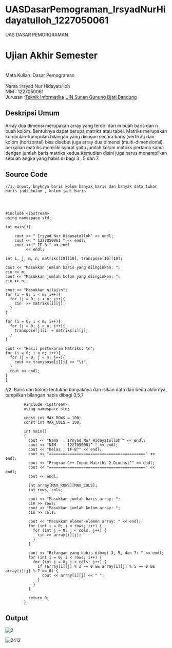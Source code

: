 # UASDasarPemograman_IrsyadNurHidayatulloh_1227050061
UAS DASAR PEMORGRAMAN

# Ujian Akhir Semester 
<br>Mata Kuliah 	:Dasar Pemograman     
<br> Nama		:Irsyad Nur Hidayatulloh
<br>NIM		:	1227050061
<br>Jurusan		:[Teknik Informatika](http://if.uinsgd.ac.id/) [UIN Sunan Gunung Djati Bandung](https://uinsgd.ac.id/) 

## Deskripsi Umum
Array dua dimensi merupakan array yang terdiri dari m buah baris dan n buah kolom. Bentuknya dapat berupa matriks atau tabel.
Matriks merupakan kumpulan-kumpulan bilangan yang disusun secara baris (vertikal) dan kolom (horizontal) bisa disebut juga array dua dimensi (multi-dimensional). perkalian matriks memiliki syarat yaitu jumlah kolom matriks pertama sama dengan jumlah baris matriks kedua.Kemudian disini juga harus menampilkan sebuah angka yang habis di bagi 3 , 5 dan 7.

## Source Code

    //1. Input, bnyknya baris kolom banyak baris dan banyak data tukar baris jadi kolom , kolom jadi baris
                      



    #include <iostream>
    using namespace std;

    int main(){

        cout << " Irsyad Nur Hidayatulloh" << endl;
        cout << " 1227050061 " << endl;
        cout << " IF-B " << endl
             << endl;

    int i, j, m, n, matriks[10][10], transpose[10][10];

    cout << "Masukkan jumlah baris yang diinginkan: ";
    cin >> m;
    cout << "Masukkan jumlah kolom yang diinginkan: ";
    cin >> n;

    cout << "Masukkan nilai\n";
    for (i = 0; i < m; i++){
      for (j = 0; j < n; j++){
        cin  >> matriks[i][j];
      }
    }

    for (i = 0; i < m; i++){
      for (j = 0; j < n; j++){
        transpose[j][i] = matriks[i][j];
      }
    }

    cout << "Hasil pertukaran Matriks: \n";
    for (i = 0; i < n; i++){
      for (j = 0; j < m; j++){
        cout << transpose[i][j] << "\t";
      }
      cout << endl;
    } 
    }

   
   //2. Baris dan kolom tentukan banyaknya dan isikan data dan beda akhirnya, tampilkan bilangan habis dibagi 3,5,7


            #include <iostream>
            using namespace std;

            const int MAX_ROWS = 100;
            const int MAX_COLS = 100;

            int main()
            {
              cout << "Nama  : Irsyad Nur Hidayatulloh^" << endl;
              cout << "NIM   : 1227050061^ " << endl;
              cout << "Kelas : IF-B^" << endl;
              cout << "==========================================" << endl;
              cout << "Program C++ Input Matriks 2 Dimensi^" << endl;
              cout << "==========================================" << endl;
              cout << endl;

              int array[MAX_ROWS][MAX_COLS];
              int rows, cols;

              cout << "Masukkan jumlah baris array: ";
              cin >> rows;
              cout << "Masukkan jumlah kolom array: ";
              cin >> cols;

              cout << "Masukkan elemen-elemen array: " << endl;
              for (int i = 0; i < rows; i++) {
                for (int j = 0; j < cols; j++) {
                  cin >> array[i][j];
                }
              }

              cout << "Bilangan yang habis dibagi 3, 5, dan 7: " << endl;
              for (int i = 0; i < rows; i++) {
                for (int j = 0; j < cols; j++) {
                  if (array[i][j] % 3 == 0 && array[i][j] % 5 == 0 && array[i][j] % 7 == 0) {
                    cout << array[i][j] << " ";
                  }
                }
              }

              return 0;
            }

## Output

![2](https://user-images.githubusercontent.com/118744973/208370464-1457f264-eb36-4243-be03-fb5ca3954bac.JPG)

![2412](https://user-images.githubusercontent.com/118744973/208374554-122df0b3-9164-4ea5-bdaf-08dd4312ac58.JPG)
